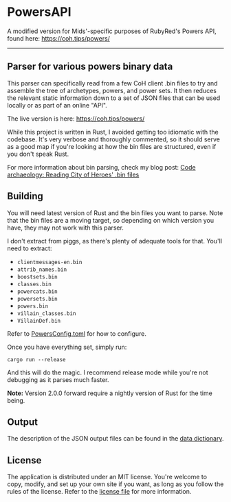 # PowersAPI
A modified version for Mids'-specific purposes of RubyRed's Powers API, found here: https://coh.tips/powers/

---

## Parser for various powers binary data

This parser can specifically read from a few CoH client .bin files to try and assemble the tree of archetypes, powers,
and power sets. It then reduces the relevant static information down to a set of JSON files that can be used locally or
as part of an online "API".

The live version is here: https://coh.tips/powers/

While this project is written in Rust, I avoided getting too idiomatic with the codebase. It's very verbose and 
thoroughly commented, so it should serve as a good map if you're looking at how the bin files are structured, even
if you don't speak Rust.

For more information about bin parsing, check my blog post: [Code archaeology: Reading City of Heroes' .bin files](https://rubidium.dev/2020/03/07/code-archaeology-reading-city-of-heroes-bin-files.html)

## Building

You will need latest version of Rust and the bin files you want to parse. Note that the bin files are a moving target,
so depending on which version you have, they may not work with this parser.

I don't extract from piggs, as there's plenty of adequate tools for that. You'll need to extract:

* `clientmessages-en.bin`
* `attrib_names.bin`
* `boostsets.bin`
* `classes.bin`
* `powercats.bin`
* `powersets.bin`
* `powers.bin`
* `villain_classes.bin`
* `VillainDef.bin`

Refer to [PowersConfig.toml](PowersConfig.toml) for how to configure.

Once you have everything set, simply run:

```cargo run --release```

And this will do the magic. I recommend release mode while you're not debugging as it parses much faster.

**Note:** Version 2.0.0 forward require a nightly version of Rust for the time being.

## Output

The description of the JSON output files can be found in the [data dictionary](docs/index.md).

## License

The application is distributed under an MIT license. You're welcome to copy, modify, and set up your own site if you want, as long as you follow the rules of the license. Refer to the [license file](LICENSE.md) for more information.
